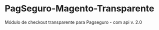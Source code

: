 PagSeguro-Magento-Transparente
==============================

Módulo de checkout transparente para Pagseguro - com api v. 2.0
